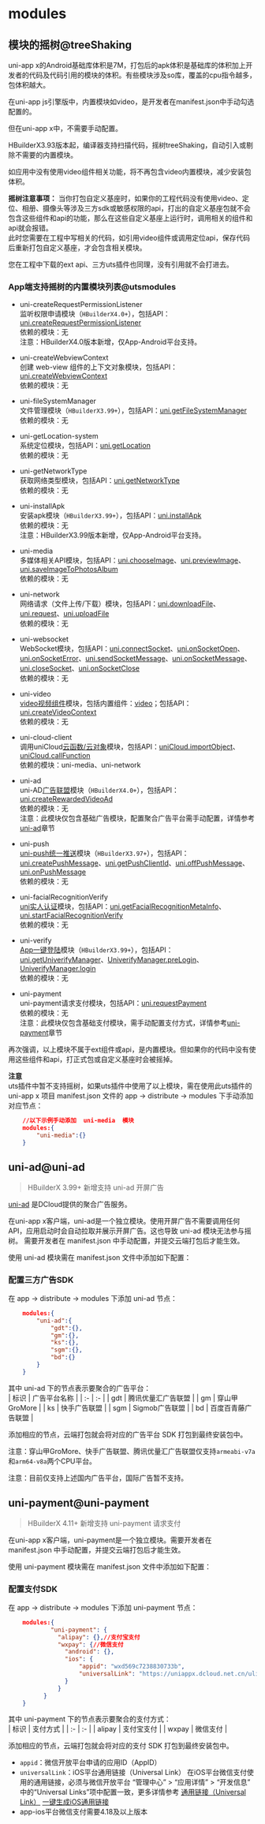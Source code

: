 # modules

## 模块的摇树@treeShaking

uni-app x的Android基础库体积是7M，打包后的apk体积是基础库的体积加上开发者的代码及代码引用的模块的体积。有些模块涉及so库，覆盖的cpu指令越多，包体积越大。

在uni-app js引擎版中，内置模块如video，是开发者在manifest.json中手动勾选配置的。

但在uni-app x中，不需要手动配置。

HBuilderX3.93版本起，编译器支持扫描代码，摇树treeShaking，自动引入或剔除不需要的内置模块。

如应用中没有使用video组件相关功能，将不再包含video内置模块，减少安装包体积。

**摇树注意事项：**
当你打包自定义基座时，如果你的工程代码没有使用video、定位、相册、摄像头等涉及三方sdk或敏感权限的api，打出的自定义基座包就不会包含这些组件和api的功能，那么在这些自定义基座上运行时，调用相关的组件和api就会报错。\
此时您需要在工程中写相关的代码，如引用video组件或调用定位api，保存代码后重新打包自定义基座，才会包含相关模块。

您在工程中下载的ext api、三方uts插件也同理，没有引用就不会打进去。

### App端支持摇树的内置模块列表@utsmodules

- uni-createRequestPermissionListener  
  监听权限申请模块（`HBuilderX4.0+`），包括API：[uni.createRequestPermissionListener](../api/create-request-permission-listener.md)  
  依赖的模块：无  
  注意：HBuilderX4.0版本新增，仅App-Android平台支持。  

- uni-createWebviewContext  
  创建 web-view 组件的上下文对象模块，包括API：[uni.createWebviewContext](../api/create-webview-context.md)  
  依赖的模块：无  

- uni-fileSystemManager  
  文件管理模块（`HBuilderX3.99+`），包括API：[uni.getFileSystemManager](../api/get-file-system-manager.md)  
  依赖的模块：无  

- uni-getLocation-system  
  系统定位模块，包括API：[uni.getLocation](../api/get-location.md)  
  依赖的模块：无  

- uni-getNetworkType  
  获取网络类型模块，包括API：[uni.getNetworkType](../api/get-network-type.md)  
  依赖的模块：无  

- uni-installApk  
  安装apk模块（`HBuilderX3.99+`），包括API：[uni.installApk](../api/install-apk.md)  
  依赖的模块：无  
  注意：HBuilderX3.99版本新增，仅App-Android平台支持。 

- uni-media  
  多媒体相关API模块，包括API：[uni.chooseImage](../api/choose-image.md)、[uni.previewImage](../api/preview-image.md)、[uni.saveImageToPhotosAlbum](../api/save-image-to-photos-album.md)  
  依赖的模块：无  

- uni-network  
  网络请求（文件上传/下载）模块，包括API：[uni.downloadFile](../api/download-file.md)、[uni.request](../api/request.md)、[uni.uploadFile](../api/upload-file.md)  
  依赖的模块：无  

- uni-websocket  
  WebSocket模块，包括API：[uni.connectSocket](../api/websocket-global.md)、[uni.onSocketOpen](../api/websocket-global.md#onsocketopen)、[uni.onSocketError](../api/websocket-global.md#onsocketerror)、[uni.sendSocketMessage](../api/websocket-global.md#sendsocketmessage)、[uni.onSocketMessage](../api/websocket-global.md#onsocketmessage)、[uni.closeSocket](../api/websocket-global.md#closesocket)、[uni.onSocketClose](../api/websocket-global.md#onsocketclose)  
  依赖的模块：无  

- uni-video  
  [video视频组件](../component/video.md)模块，包括内置组件：[video](../component/video.md)；包括API：[uni.createVideoContext](../api/create-video-context.md)  
  依赖的模块：无  

- uni-cloud-client  
  调用uniCloud[云函数/云对象](https://doc.dcloud.net.cn/uniCloud/cf-functions.html)模块，包括API：[uniCloud.importObject](https://doc.dcloud.net.cn/uniCloud/cloud-obj.html#%E5%AE%A2%E6%88%B7%E7%AB%AF%E8%B0%83%E7%94%A8)、[uniCloud.callFunction](https://doc.dcloud.net.cn/uniCloud/cf-callfunction.html#callfunction%E6%96%B9%E6%B3%95)  
  依赖的模块：uni-media、uni-network  

- uni-ad  
  uni-AD[广告联盟](https://uniad.dcloud.net.cn/)模块（`HBuilderX4.0+`），包括API：[uni.createRewardedVideoAd](../api/create-rewarded-video-ad.md)  
  依赖的模块：无  
  注意：此模块仅包含基础广告模块，配置聚合广告平台需手动配置，详情参考[uni-ad](#uni-ad)章节  

- uni-push  
  [uni-push统一推送](https://uniapp.dcloud.net.cn/unipush-v2.html)模块（`HBuilderX3.97+`），包括API：[uni.createPushMessage](../api/push.md#createpushmessage)、[uni.getPushClientId](../api/push.md#getpushclientid)、[uni.offPushMessage](../api/push.md#offpushmessage)、[uni.onPushMessage](../api/push.md#onpushmessage)  
  依赖的模块：无  

- uni-facialRecognitionVerify  
  [uni实人认证](https://doc.dcloud.net.cn/uniCloud/frv/intro.html)模块，包括API：[uni.getFacialRecognitionMetaInfo](../api/facial-recognition-verify.md#getfacialrecognitionmetainfo)、[uni.startFacialRecognitionVerify](../api/facial-recognition-verify.md#startfacialrecognitionverify)  
  依赖的模块：无  

- uni-verify  
  [App一键登陆](../api/get-univerify-manager.md)模块（`HBuilderX3.99+`），包括API：[uni.getUniverifyManager](../api/get-univerify-manager.md#getuniverifymanager)、[UniverifyManager.preLogin](../api/get-univerify-manager.md#prelogin)、[UniverifyManager.login](../api/get-univerify-manager.md#login)  
  依赖的模块：无  
- uni-payment  
  uni-payment请求支付模块，包括API：[uni.requestPayment](../api/request-payment.md) <br>
  依赖的模块：无  
  注意：此模块仅包含基础支付模块，需手动配置支付方式，详情参考[uni-payment](#uni-payment)章节 

再次强调，以上模块不属于ext组件或api，是内置模块。但如果你的代码中没有使用这些组件和api，打正式包或自定义基座时会被摇掉。  

**注意**  
uts插件中暂不支持摇树，如果uts插件中使用了以上模块，需在使用此uts插件的 uni-app x 项目 manifest.json 文件的 app -> distribute -> modules 下手动添加对应节点：  
```json
	//以下示例手动添加  uni-media  模块  
	modules:{
		"uni-media":{}
	}
```

## uni-ad@uni-ad

> HBuilderX 3.99+ 新增支持 uni-ad 开屏广告

[uni-ad](https://uniad.dcloud.net.cn/) 是DCloud提供的聚合广告服务。

在uni-app x客户端，uni-ad是一个独立模块。使用开屏广告不需要调用任何API，应用启动时会自动拉取并展示开屏广告。这也导致 uni-ad 模块无法参与摇树。
需要开发者在 manifest.json 中手动配置，并提交云端打包后才能生效。

使用 uni-ad 模块需在 manifest.json 文件中添加如下配置：  

### 配置三方广告SDK  
在 app -> distribute -> modules 下添加 uni-ad 节点：  
```json
	modules:{
		"uni-ad":{
			"gdt":{},
			"gm":{},
			"ks":{},
			"sgm":{},
			"bd":{}
		}
	}
```

其中 uni-ad 下的节点表示要聚合的广告平台：  
| 标识 | 广告平台名称 |
| :-  | :- |
| gdt | 腾讯优量汇广告联盟 |
| gm | 穿山甲GroMore |
| ks | 快手广告联盟 |
| sgm | Sigmob广告联盟 |
| bd | 百度百青藤广告联盟 |

添加相应的节点，云端打包就会将对应的广告平台 SDK 打包到最终安装包中。 

注意：穿山甲GroMore、快手广告联盟、腾讯优量汇广告联盟仅支持`armeabi-v7a`和`arm64-v8a`两个CPU平台。

注意：目前仅支持上述国内广告平台，国际广告暂不支持。

## uni-payment@uni-payment
> HBuilderX 4.11+ 新增支持 uni-payment 请求支付

在uni-app x客户端，uni-payment是一个独立模块。需要开发者在 manifest.json 中手动配置，并提交云端打包后才能生效。

使用 uni-payment 模块需在 manifest.json 文件中添加如下配置：  

### 配置支付SDK  
在 app -> distribute -> modules 下添加 uni-payment 节点：  
```json
  	modules:{
	     	"uni-payment": {
              "alipay": {},//支付宝支付
              "wxpay": {//微信支付
                "android": {},
                "ios": {
                    "appid": "wxd569c7238830733b",
                    "universalLink": "https://uniappx.dcloud.net.cn/ulink/"
                }
              }
          }
	}
```

其中 uni-payment 下的节点表示要聚合的支付方式：  
| 标识 | 支付方式 |
| :-  | :- |
| alipay | 支付宝支付 |
| wxpay | 微信支付 |

添加相应的节点，云端打包就会将对应的支付 SDK 打包到最终安装包中。 

- `appid`：微信开放平台申请的应用ID（AppID）
- `universalLink`：iOS平台通用链接（Universal Link）
   在iOS平台微信支付使用的通用链接，必须与微信开放平台 “管理中心” > “应用详情” > “开发信息” 中的“Universal Links”项中配置一致，更多详情参考 
   [通用链接（Universal Link）](https://uniapp.dcloud.net.cn/tutorial/app-ios-capabilities.html#通用链接-universal-link)
   [一键生成iOS通用链接](https://uniapp.dcloud.io/api/plugins/universal-links)
- app-ios平台微信支付需要4.18及以上版本




